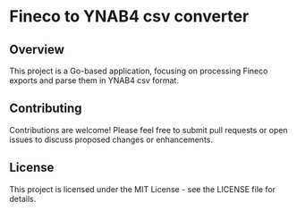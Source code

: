 # Fineco to YNAB4 csv converter

## Overview

This project is a Go-based application, focusing on processing Fineco exports and parse them in YNAB4 csv format.

## Contributing

Contributions are welcome! Please feel free to submit pull requests or open issues to discuss proposed changes or enhancements.

## License

This project is licensed under the MIT License - see the LICENSE file for details.
